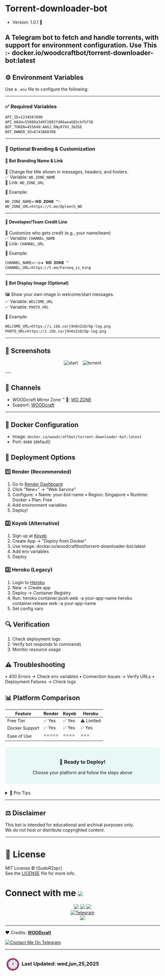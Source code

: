 # Torrent-downloader-bot
- Version: 1.0.1 🎉

A Telegram bot to fetch and handle torrents, with support for environment configuration.
Use This :- docker.io/woodcraftbot/torrent-downloader-bot:latest
---

## ⚙️ Environment Variables

Use a `.env` file to configure the following:

---

### ✅ Required Variables

```env
API_ID=1234567890
API_HASH=55089a340f2892fd06aea683cbfb738
BOT_TOKEN=455649:AAG2_RNy07VU_3bZGE
BOT_OWNER_ID=6743860398
```

---

### 🧩 Optional Branding & Customization

#### 🔹 Bot Branding Name & Link  
📝 Change the title shown in messages, headers, and footers.  
✅ Variable: `WD_ZONE_NAME`  
🔗 Link: `WD_ZONE_URL`  

📌 Example:

```env
WD_ZONE_NAME=💧𝐖𝐃 𝐙𝐎𝐍𝐄 ™💦
WD_ZONE_URL=https://t.me/Opleech_WD
```

---

#### 🔹 Developer/Team Credit Line  
👤 Customize who gets credit (e.g., your name/team)  
✅ Variable: `CHANNEL_NAME`  
🔗 Link: `CHANNEL_URL`  

📌 Example:

```env
CHANNEL_NAME=⚡❍⊱❁ 𝐖𝐃 𝐙𝐎𝐍𝐄 ™
CHANNEL_URL=https://t.me/Farooq_is_king
```

---

#### 🔹 Bot Display Image (Optional)  
🖼️ Show your own image in welcome/start messages.  
✅ Variable: `WELCOME_URL`  
✅ Variable: `PHOTO_URL`  

📌 Example:

```env
WELCOME_URL=https://i.ibb.co/j9n6nZxD/Op-log.png
PHOTO_URL=https://i.ibb.co/j9n6nZxD/Op-log.png
```

---
## 📸 Screenshots

<p align="center">
  <img src="https://i.ibb.co/3yVXrs7k/op-torrent.png" alt="start" width="300"/>
  &nbsp;&nbsp;
  <img src="https://graph.org/file/4e8a1172e8ba4b7a0bdfa.jpg" alt="torrent" width="300"/>
</p>
---

## 📢 Channels

- WOODcraft Mirror Zone ™ 🦅: [WD ZONE](https://t.me/Opleech_WD)  
- Support: [WOODcraft](https://t.me/Farooq_is_king)

---

## 🐳 Docker Configuration

- Image: ```docker.io/woodcraftbot/torrent-downloader-bot:latest```
- Port: `8080` (default)

## 🚀 Deployment Options

### 1️⃣ Render (Recommended)

1. Go to [Render Dashboard](https://dashboard.render.com/)
2. Click "New+" → "Web Service"
3. Configure:
   • Name: your-bot-name
   • Region: Singapore
   • Runtime: Docker
   • Plan: Free
4. Add environment variables
5. Deploy!

### 2️⃣ Koyeb (Alternative)

1. Sign up at [Koyeb](https://www.koyeb.com/)
2. Create App → "Deploy from Docker"
3. Use image:
   docker.io/woodcraftbot/torrent-downloader-bot:latest
4. Add env variables
5. Deploy

### 3️⃣ Heroku (Legacy)

1. Login to [Heroku](https://heroku.com)
2. New → Create app
3. Deploy → Container Registry
4. Run:
   heroku container:push web -a your-app-name
   heroku container:release web -a your-app-name
5. Set config vars

## 🔍 Verification

1. Check deployment logs
2. Verify bot responds to commands
3. Monitor resource usage


## ⚠️ Troubleshooting

• 400 Errors → Check env variables
• Connection Issues → Verify URLs
• Deployment Failures → Check logs


## 📊 Platform Comparison
| Feature        | Render | Koyeb | Heroku |
|---------------|--------|-------|--------|
| Free Tier     | ✅ Yes | ✅ Yes | ⚠ Limited |
| Docker Support| ✅ Yes | ✅ Yes | ✅ Yes |
| Ease of Use   | ⭐⭐⭐⭐⭐ | ⭐⭐⭐⭐ | ⭐⭐⭐ |

<div align="center" style="background:#e8f8f5;padding:15px;border-radius:8px;margin:20px 0;">
<h3>🚀 Ready to Deploy!</h3>
<p>Choose your platform and follow the steps above</p>
</div>

<details>
<summary>📌 Pro Tips</summary>

1. Start with Render for easiest setup
2. Monitor your free tier limits
3. Use webhooks for notifications
4. Keep your Docker image updated
</details>

---

## ⚖️ Disclaimer

This bot is intended for educational and archival purposes only.  
We do not host or distribute copyrighted content.

---

# 📜 License

MIT License © [SudoR2spr]  
See the [LICENSE](./LICENSE) file for more info.


# Connect with me <img src="https://media.giphy.com/media/iY8CRBdQXODJSCERIr/giphy.gif" width="30px">
<p align="center">
<a href="https://t.me/Opleech_WD"><img src="https://img.shields.io/badge/-𝐖𝐎𝐎𝐃𝐜𝐫𝐚𝐟𝐭 𝐌𝐢𝐫𝐫𝐨𝐫 𝐙𝐨𝐧𝐞™%20%20-0077B5?style=flat&logo=Telegram&logoColor=white"/></a>
<a href="https://t.me/WD_Topic_Group"><img src="https://img.shields.io/badge/-Wᴅ Tᴏᴘɪᴄ Gʀᴏᴜᴘ%20%20-0077B5?style=flat&logo=Telegram&logoColor=white"/></a>
<a href="https://t.me/WD_Request_Bot"><img src="https://img.shields.io/badge/-𝐖𝐎𝐎𝐃𝐜𝐫𝐚𝐟𝐭,𝐬 𝐁𝐨𝐭%20%20-0077B5?style=flat&logo=Telegram&logoColor=white"/></a>
 <br>
<a href="https://t.me/Opleech"><img title="Telegram" src="https://img.shields.io/static/v1?label=WD.Zone&message=TG&color=blue-green"></a> 
 <br>
<img src="https://media.giphy.com/media/jpVnC65DmYeyRL4LHS/giphy.gif" width="20%"> 
</p>
 
-----
♥️ Credits: [𝐖𝐎𝐎𝐃𝐜𝐫𝐚𝐟𝐭](https://t.me/Farooq_is_KING)

[![Contact Me On Telegram](https://img.shields.io/badge/Telegram-2CA5E0?style=for-the-badge&logo=telegram&logoColor=white)](https://t.me/Farooq_is_king)

<hr>
<h3><img src="https://raw.githubusercontent.com/SudoR2spr/SudoR2spr/main/Premium-icon/clock-time.gif" align="center" width="50"> Last Updated: wed,jun,25,2025</h3>
